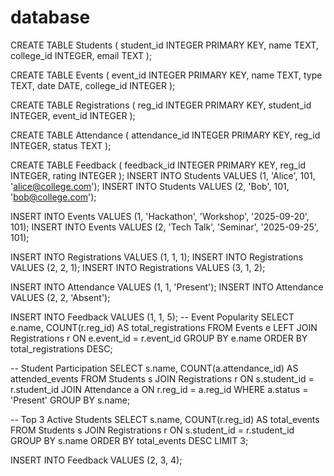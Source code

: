# database
CREATE TABLE Students (
    student_id INTEGER PRIMARY KEY,
    name TEXT,
    college_id INTEGER,
    email TEXT
);

CREATE TABLE Events (
    event_id INTEGER PRIMARY KEY,
    name TEXT,
    type TEXT,
    date DATE,
    college_id INTEGER
);

CREATE TABLE Registrations (
    reg_id INTEGER PRIMARY KEY,
    student_id INTEGER,
    event_id INTEGER
);

CREATE TABLE Attendance (
    attendance_id INTEGER PRIMARY KEY,
    reg_id INTEGER,
    status TEXT
);

CREATE TABLE Feedback (
    feedback_id INTEGER PRIMARY KEY,
    reg_id INTEGER,
    rating INTEGER
);
INSERT INTO Students VALUES (1, 'Alice', 101, 'alice@college.com');
INSERT INTO Students VALUES (2, 'Bob', 101, 'bob@college.com');

INSERT INTO Events VALUES (1, 'Hackathon', 'Workshop', '2025-09-20', 101);
INSERT INTO Events VALUES (2, 'Tech Talk', 'Seminar', '2025-09-25', 101);

INSERT INTO Registrations VALUES (1, 1, 1);
INSERT INTO Registrations VALUES (2, 2, 1);
INSERT INTO Registrations VALUES (3, 1, 2);

INSERT INTO Attendance VALUES (1, 1, 'Present');
INSERT INTO Attendance VALUES (2, 2, 'Absent');

INSERT INTO Feedback VALUES (1, 1, 5);
-- Event Popularity
SELECT e.name, COUNT(r.reg_id) AS total_registrations
FROM Events e
LEFT JOIN Registrations r ON e.event_id = r.event_id
GROUP BY e.name
ORDER BY total_registrations DESC;

-- Student Participation
SELECT s.name, COUNT(a.attendance_id) AS attended_events
FROM Students s
JOIN Registrations r ON s.student_id = r.student_id
JOIN Attendance a ON r.reg_id = a.reg_id
WHERE a.status = 'Present'
GROUP BY s.name;

-- Top 3 Active Students
SELECT s.name, COUNT(r.reg_id) AS total_events
FROM Students s
JOIN Registrations r ON s.student_id = r.student_id
GROUP BY s.name
ORDER BY total_events DESC
LIMIT 3;

INSERT INTO Feedback VALUES (2, 3, 4);
